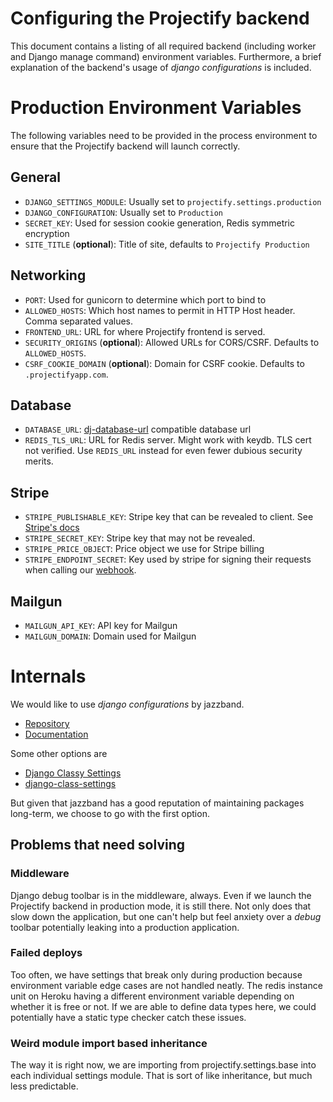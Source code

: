 # Configuring the Projectify backend

This document contains a listing of all required backend (including worker
and Django manage command) environment variables. Furthermore, a brief
explanation of the backend's usage of _django configurations_ is included.

# Production Environment Variables

The following variables need to be provided in the process environment to
ensure that the Projectify backend will launch correctly.

## General
- `DJANGO_SETTINGS_MODULE`: Usually set to `projectify.settings.production`
- `DJANGO_CONFIGURATION`: Usually set to `Production`
- `SECRET_KEY`: Used for session cookie generation, Redis symmetric encryption
- `SITE_TITLE` (**optional**): Title of site, defaults to `Projectify
Production`

## Networking
- `PORT`: Used for gunicorn to determine which port to bind to
- `ALLOWED_HOSTS`: Which host names to permit in HTTP Host header. Comma
separated values.
- `FRONTEND_URL`: URL for where Projectify frontend is served.
- `SECURITY_ORIGINS` (**optional**): Allowed URLs for CORS/CSRF. Defaults to
`ALLOWED_HOSTS`.
- `CSRF_COOKIE_DOMAIN` (**optional**): Domain for CSRF cookie. Defaults to
`.projectifyapp.com`.

## Database
- `DATABASE_URL`:
[dj-database-url](https://github.com/jazzband/dj-database-url) compatible
database url
- `REDIS_TLS_URL`: URL for Redis server. Might work with keydb. TLS cert not
verified. Use `REDIS_URL` instead for even fewer dubious security merits.

## Stripe
- `STRIPE_PUBLISHABLE_KEY`: Stripe key that can be revealed to client. See
[Stripe's docs](https://docs.stripe.com/keys#obtain-api-keys)
- `STRIPE_SECRET_KEY`: Stripe key that may not be revealed.
- `STRIPE_PRICE_OBJECT`: Price object we use for Stripe billing
- `STRIPE_ENDPOINT_SECRET`: Key used by stripe for signing their requests when
  calling our [webhook](https://docs.stripe.com/webhooks#events-overview).

## Mailgun

- `MAILGUN_API_KEY`: API key for Mailgun
- `MAILGUN_DOMAIN`: Domain used for Mailgun

# Internals

We would like to use _django configurations_ by jazzband.

- [Repository](https://github.com/jazzband/django-configurations)
- [Documentation](https://django-configurations.readthedocs.io/en/latest/)

Some other options are

- [Django Classy
  Settings](https://django-classy-settings.readthedocs.io/en/latest/)
- [django-class-settings](https://django-class-settings.readthedocs.io/en/latest/)

But given that jazzband has a good reputation of maintaining packages
long-term, we choose to go with the first option.

## Problems that need solving

### Middleware

Django debug toolbar is in the middleware, always. Even if we launch the Projectify backend in production mode, it is still there. Not only does that slow down the
application, but one can't help but feel anxiety over a _debug_ toolbar
potentially leaking into a production application.

### Failed deploys

Too often, we have settings that break only during production because
environment variable edge cases are not handled neatly. The redis instance unit
on Heroku having a different environment variable depending on whether it is
free or not. If we are able to define data types here, we could potentially
have a static type checker catch these issues.

### Weird module import based inheritance

The way it is right now, we are importing from projectify.settings.base into
each individual settings module. That is sort of like inheritance, but much
less predictable.
